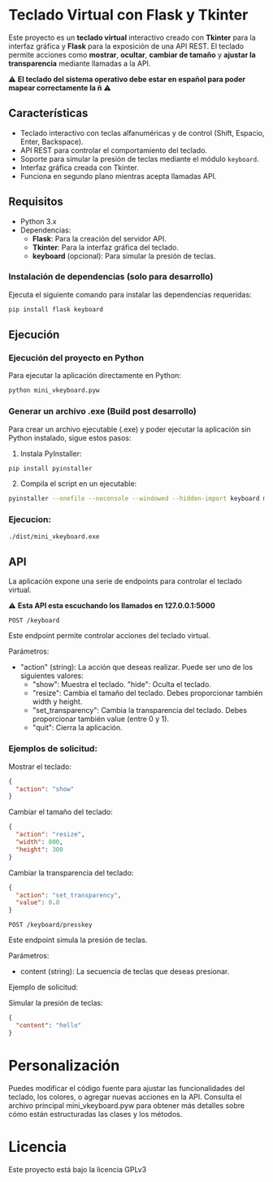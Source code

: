 # Teclado Virtual con Flask y Tkinter

Este proyecto es un **teclado virtual** interactivo creado con **Tkinter** para la interfaz gráfica y **Flask** para la exposición de una API REST. El teclado permite acciones como **mostrar**, **ocultar**, **cambiar de tamaño** y **ajustar la transparencia** mediante llamadas a la API.

⚠️ **El teclado del sistema operativo debe estar en español para poder mapear correctamente la ñ** ⚠️

## Características

- Teclado interactivo con teclas alfanuméricas y de control (Shift, Espacio, Enter, Backspace).
- API REST para controlar el comportamiento del teclado.
- Soporte para simular la presión de teclas mediante el módulo `keyboard`.
- Interfaz gráfica creada con Tkinter.
- Funciona en segundo plano mientras acepta llamadas API.

## Requisitos

- Python 3.x
- Dependencias:
  - **Flask**: Para la creación del servidor API.
  - **Tkinter**: Para la interfaz gráfica del teclado.
  - **keyboard** (opcional): Para simular la presión de teclas.

### Instalación de dependencias (solo para desarrollo)

Ejecuta el siguiente comando para instalar las dependencias requeridas:

```bash
pip install flask keyboard
```
## Ejecución

### Ejecución del proyecto en Python

Para ejecutar la aplicación directamente en Python:

```bash
python mini_vkeyboard.pyw
```

### Generar un archivo .exe (Build post desarrollo)

Para crear un archivo ejecutable (.exe) y poder ejecutar la aplicación sin Python instalado, sigue estos pasos:

1. Instala PyInstaller:

```bash
pip install pyinstaller
```

2. Compila el script en un ejecutable:

```bash
pyinstaller --onefile --noconsole --windowed --hidden-import keyboard mini_vkeyboard.pyw
```


### Ejecucion:

```bash
./dist/mini_vkeyboard.exe
```

## API

La aplicación expone una serie de endpoints para controlar el teclado virtual.

⚠️ **Esta API esta escuchando los llamados en 127.0.0.1:5000**

`POST /keyboard`

Este endpoint permite controlar acciones del teclado virtual.

Parámetros:


* "action" (string): La acción que deseas realizar. Puede ser uno de los siguientes valores:
    * "show": Muestra el teclado.
    "hide": Oculta el teclado.
    * "resize": Cambia el tamaño del teclado. Debes proporcionar también width y height.
    * "set_transparency": Cambia la transparencia del teclado. Debes proporcionar también value (entre 0 y 1).
    * "quit": Cierra la aplicación.


### Ejemplos de solicitud:

Mostrar el teclado:

```json
{
  "action": "show"
}
```

Cambiar el tamaño del teclado:

```json
{
  "action": "resize",
  "width": 800,
  "height": 300
}
```
Cambiar la transparencia del teclado:

```json
{
  "action": "set_transparency",
  "value": 0.8
}
```


`POST /keyboard/presskey`

Este endpoint simula la presión de teclas.

Parámetros:

* content (string): La secuencia de teclas que deseas presionar.

Ejemplo de solicitud:

Simular la presión de teclas:

```json
{
  "content": "hello"
}
```

# Personalización

Puedes modificar el código fuente para ajustar las funcionalidades del teclado, los colores, o agregar nuevas acciones en la API. Consulta el archivo principal mini_vkeyboard.pyw para obtener más detalles sobre cómo están estructuradas las clases y los métodos.

# Licencia
Este proyecto está bajo la licencia GPLv3